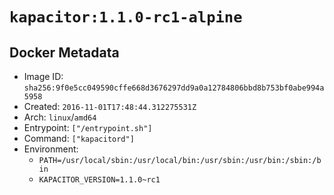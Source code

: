 # `kapacitor:1.1.0-rc1-alpine`

## Docker Metadata

- Image ID: `sha256:9f0e5cc049590cffe668d3676297dd9a0a12784806bbd8b753bf0abe994a5958`
- Created: `2016-11-01T17:48:44.312275531Z`
- Arch: `linux`/`amd64`
- Entrypoint: `["/entrypoint.sh"]`
- Command: `["kapacitord"]`
- Environment:
  - `PATH=/usr/local/sbin:/usr/local/bin:/usr/sbin:/usr/bin:/sbin:/bin`
  - `KAPACITOR_VERSION=1.1.0~rc1`
